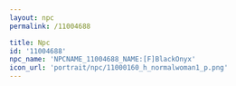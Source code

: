 ```yaml
---
layout: npc
permalink: /11004688

title: Npc
id: '11004688'
npc_name: 'NPCNAME_11004688_NAME:[F]BlackOnyx'
icon_url: 'portrait/npc/11000160_h_normalwoman1_p.png'
---
```

